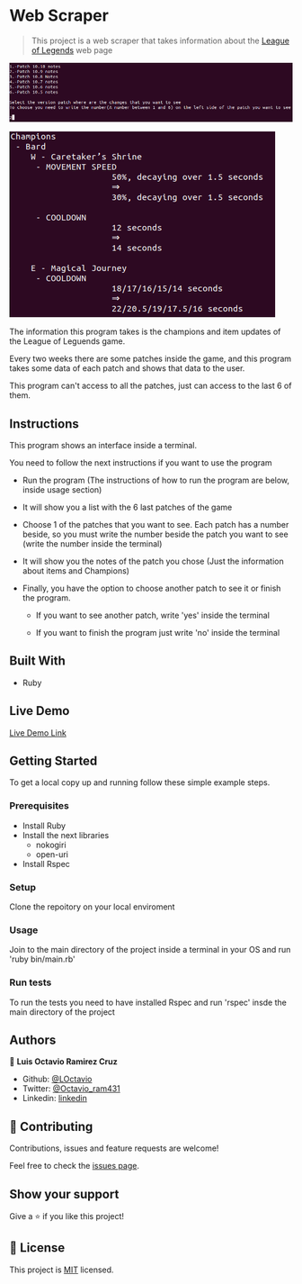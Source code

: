 # Web Scraper

> This project is a web scraper that takes information about the [League of Legends](https://na.leagueoflegends.com/) web page

![screenshot](./app_screenshot.png)

![screenshot](./app_screenshot2.png)

The information this program takes is the champions and item updates of the League of Leguends game.

Every two weeks there are some patches inside the game, and this program takes some data of each patch and shows that data to the user.

This program can't access to all the patches, just can access to the last 6 of them.

## Instructions

This program shows an interface inside a terminal.

You need to follow the next instructions if you want to use the program

- Run the program (The instructions of how to run the program are below, inside usage section)

- It will show you a list with the 6 last patches of the game

- Choose 1 of the patches that you want to see. Each patch has a number beside, so you must write the number beside the patch you want to see (write the number inside the terminal)

- It will show you the notes of the patch you chose (Just the information about items and Champions)

- Finally, you have the option to choose another patch to see it or finish the program.

  - If you want to see another patch, write 'yes' inside the terminal

  - If you want to finish the program just write 'no' inside the terminal

## Built With

- Ruby

## Live Demo

[Live Demo Link](https://repl.it/@LOctavio/web-scraper)

## Getting Started

To get a local copy up and running follow these simple example steps.

### Prerequisites

- Install Ruby
- Install the next libraries
  - nokogiri
  - open-uri
- Install Rspec

### Setup

Clone the repoitory on your local enviroment

### Usage

Join to the main directory of the project inside a terminal in your OS and run 'ruby bin/main.rb'

### Run tests

To run the tests you need to have installed Rspec and run 'rspec' insde the main directory of the project

## Authors

👤 **Luis Octavio Ramirez Cruz**

- Github: [@LOctavio](https://github.com/LOctavio)
- Twitter: [@Octavio_ram431](https://twitter.com/Octavio_ram431)
- Linkedin: [linkedin](https://www.linkedin.com/in/luis-octavio-ramirez-cruz)

## 🤝 Contributing

Contributions, issues and feature requests are welcome!

Feel free to check the [issues page](https://github.com/LOctavio/web-scraper/issues).

## Show your support

Give a ⭐️ if you like this project!

## 📝 License

This project is [MIT](lic.url) licensed.
